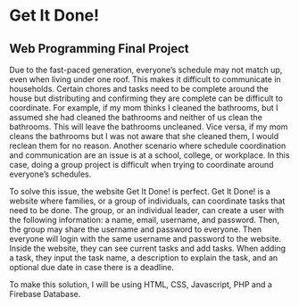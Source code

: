 # Get It Done!
## Web Programming Final Project


Due to the fast-paced generation, everyone’s schedule may not match up, even when living under one roof. This makes it difficult to communicate in households. Certain chores and tasks need to be complete around the house but distributing and confirming they are complete can be difficult to coordinate. For example, if my mom thinks I cleaned the bathrooms, but I assumed she had cleaned the bathrooms and neither of us clean the bathrooms. This will leave the bathrooms uncleaned. Vice versa, if my mom cleans the bathrooms but I was not aware that she cleaned them, I would reclean them for no reason. Another scenario where schedule coordination and communication are an issue is at a school, college, or workplace. In this case, doing a group project is difficult when trying to coordinate around everyone’s schedules. 

To solve this issue, the website Get It Done! is perfect. Get It Done! is a website where families, or a group of individuals, can coordinate tasks that need to be done. The group, or an individual leader, can create a user with the following information: a name, email, username, and password. Then, the group may share the username and password to everyone. Then everyone will login with the same username and password to the website. Inside the website, they can see current tasks and add tasks. When adding a task, they input the task name, a description to explain the task, and an optional due date in case there is a deadline. 

To make this solution, I will be using HTML, CSS, Javascript, PHP and a Firebase Database.
